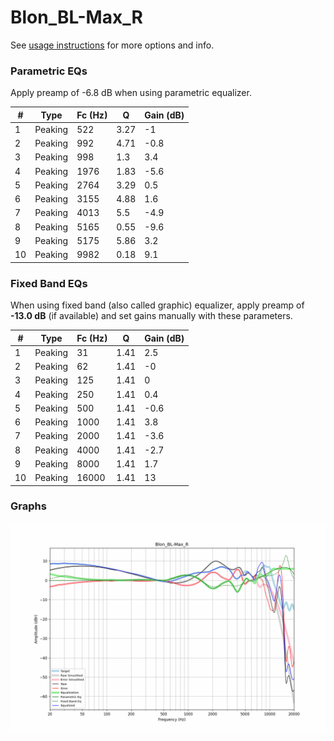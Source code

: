 # Blon_BL-Max_R
See [usage instructions](https://github.com/jaakkopasanen/AutoEq#usage) for more options and info.

### Parametric EQs
Apply preamp of -6.8 dB when using parametric equalizer.

|   # | Type    |   Fc (Hz) |    Q |   Gain (dB) |
|-----|---------|-----------|------|-------------|
|   1 | Peaking |       522 | 3.27 |        -1   |
|   2 | Peaking |       992 | 4.71 |        -0.8 |
|   3 | Peaking |       998 | 1.3  |         3.4 |
|   4 | Peaking |      1976 | 1.83 |        -5.6 |
|   5 | Peaking |      2764 | 3.29 |         0.5 |
|   6 | Peaking |      3155 | 4.88 |         1.6 |
|   7 | Peaking |      4013 | 5.5  |        -4.9 |
|   8 | Peaking |      5165 | 0.55 |        -9.6 |
|   9 | Peaking |      5175 | 5.86 |         3.2 |
|  10 | Peaking |      9982 | 0.18 |         9.1 |

### Fixed Band EQs
When using fixed band (also called graphic) equalizer, apply preamp of **-13.0 dB** (if available) and set gains manually with these parameters.

|   # | Type    |   Fc (Hz) |    Q |   Gain (dB) |
|-----|---------|-----------|------|-------------|
|   1 | Peaking |        31 | 1.41 |         2.5 |
|   2 | Peaking |        62 | 1.41 |        -0   |
|   3 | Peaking |       125 | 1.41 |         0   |
|   4 | Peaking |       250 | 1.41 |         0.4 |
|   5 | Peaking |       500 | 1.41 |        -0.6 |
|   6 | Peaking |      1000 | 1.41 |         3.8 |
|   7 | Peaking |      2000 | 1.41 |        -3.6 |
|   8 | Peaking |      4000 | 1.41 |        -2.7 |
|   9 | Peaking |      8000 | 1.41 |         1.7 |
|  10 | Peaking |     16000 | 1.41 |        13   |

### Graphs
![](./Blon_BL-Max_R.png)
